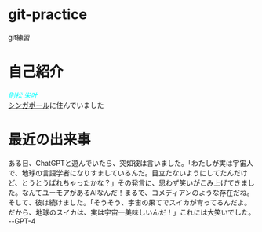 # git-practice
git練習

# 自己紹介

<font color="cyan">*則松* *栄叶*</font><br>
[シンガポール](https://ja.wikipedia.org/wiki/%E3%82%B7%E3%83%B3%E3%82%AC%E3%83%9D%E3%83%BC%E3%83%AB)に住んでいました

# 最近の出来事
ある日、ChatGPTと遊んでいたら、突如彼は言いました。「わたしが実は宇宙人で、地球の言語学者になりすましているんだ。目立たないようにしてたんだけど、とうとうばれちゃったかな？」その発言に、思わず笑いがこみ上げてきました。なんてユーモアがあるAIなんだ！まるで、コメディアンのような存在だね。そして、彼は続けました。「そうそう、宇宙の果てでスイカが育ってるんだよ。だから、地球のスイカは、実は宇宙一美味しいんだ！」これには大笑いでした。
--GPT-4
